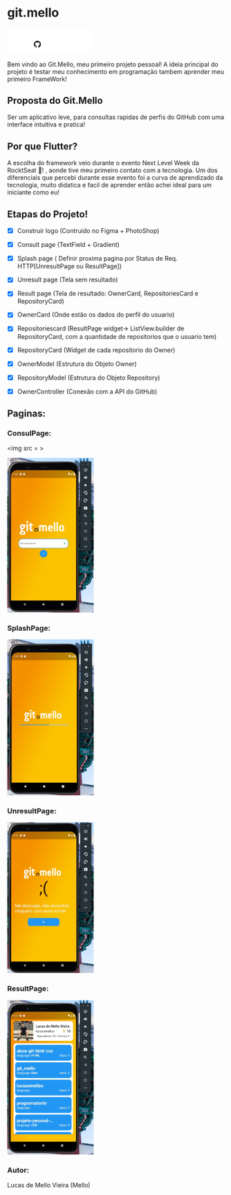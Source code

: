 

# git.mello

<img src = "/assets/images/logo.png" width = 200>

Bem vindo ao Git.Mello, meu primeiro projeto pessoal! A ideia principal do projeto é testar meu conhecimento em programação tambem aprender meu primeiro FrameWork!

## Proposta do Git.Mello
Ser um aplicativo leve, para consultas rapidas de perfis do GitHub com uma interface intuitiva e pratica!

## Por que Flutter?
A escolha do framework veio durante o evento Next Level Week da RocktSeat :rocket:! , aonde tive meu primeiro contato com a tecnologia.
Um dos diferenciais que percebi durante esse evento foi a curva de aprendizado da tecnologia, muito didatica e facil de aprender então achei ideal para um iniciante como eu!

## Etapas do Projeto!

- [x] Construir logo (Contruido no Figma + PhotoShop)
- [x] Consult page (TextField + Gradient)
- [x] Splash page ( Definir proxima pagina por Status de Req. HTTP[UnresultPage ou ResultPage])
- [x] Unresult page (Tela sem resultado)
- [x] Result page (Tela de resultado: OwnerCard, RepositoriesCard e RepositoryCard)
- [x] OwnerCard (Onde estão os dados do perfil do usuario)
- [x] Repositoriescard (ResultPage widget-> ListView.builder de RepositoryCard, com a quantidade de repositorios que o usuario tem)
- [x] RepositoryCard (Widget de cada repositorio do Owner)
- [x] OwnerModel (Estrutura do Objeto Owner)
- [x] RepositoryModel (Estrutura do Objeto Repository)
- [x] OwnerController (Conexão com a API do GitHub)


## Paginas:

### ConsulPage:

<img src = >

<img src = "/readme/images/consultpage.jpg" width = 200>

### SplashPage:

<img src = "/readme/images/splashpage.jpg" width = 200>

### UnresultPage:

<img src = "/readme/images/unresultpage.jpg" width = 200>

### ResultPage:

<img src = "/readme/images/resultpage.jpg" width = 200>


### Autor: 
Lucas de Mello Vieira (Mello)
